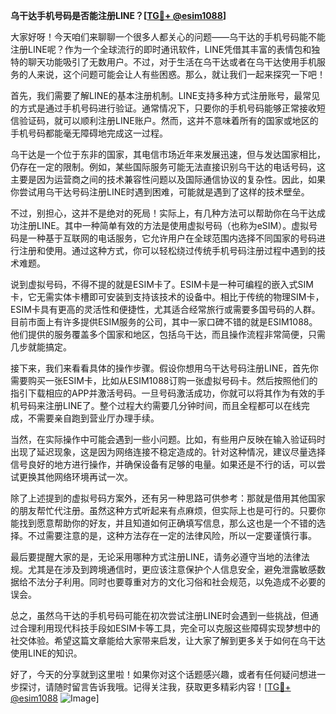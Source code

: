 **乌干达手机号码是否能注册LINE？[[TG💪+ @esim1088](https://t.me/s/esim1088)]**

大家好呀！今天咱们来聊聊一个很多人都关心的问题——乌干达的手机号码能不能注册LINE呢？作为一个全球流行的即时通讯软件，LINE凭借其丰富的表情包和独特的聊天功能吸引了无数用户。不过，对于生活在乌干达或者在乌干达使用手机服务的人来说，这个问题可能会让人有些困惑。那么，就让我们一起来探究一下吧！

首先，我们需要了解LINE的基本注册机制。LINE支持多种方式注册账号，最常见的方式是通过手机号码进行验证。通常情况下，只要你的手机号码能够正常接收短信验证码，就可以顺利注册LINE账户。然而，这并不意味着所有的国家或地区的手机号码都能毫无障碍地完成这一过程。

乌干达是一个位于东非的国家，其电信市场近年来发展迅速，但与发达国家相比，仍存在一定的限制。例如，某些国际服务可能无法直接识别乌干达的电话号码，这主要是因为运营商之间的技术兼容性问题以及国际通信协议的复杂性。因此，如果你尝试用乌干达号码注册LINE时遇到困难，可能就是遇到了这样的技术壁垒。

不过，别担心，这并不是绝对的死局！实际上，有几种方法可以帮助你在乌干达成功注册LINE。其中一种简单有效的方法是使用虚拟号码（也称为eSIM）。虚拟号码是一种基于互联网的电话服务，它允许用户在全球范围内选择不同国家的号码进行注册和使用。通过这种方式，你可以轻松绕过传统手机号码注册过程中遇到的技术难题。

说到虚拟号码，不得不提的就是ESIM卡了。ESIM卡是一种可编程的嵌入式SIM卡，它无需实体卡槽即可安装到支持该技术的设备中。相比于传统的物理SIM卡，ESIM卡具有更高的灵活性和便捷性，尤其适合经常旅行或需要多国号码的人群。目前市面上有许多提供ESIM服务的公司，其中一家口碑不错的就是ESIM1088。他们提供的服务覆盖多个国家和地区，包括乌干达，而且操作流程非常简便，只需几步就能搞定。

接下来，我们来看看具体的操作步骤。假设你想用乌干达号码注册LINE，首先你需要购买一张ESIM卡，比如从ESIM1088订购一张虚拟号码卡。然后按照他们的指引下载相应的APP并激活号码。一旦号码激活成功，你就可以将其作为有效的手机号码来注册LINE了。整个过程大约需要几分钟时间，而且全程都可以在线完成，不需要亲自跑到营业厅办理手续。

当然，在实际操作中可能会遇到一些小问题。比如，有些用户反映在输入验证码时出现了延迟现象，这是因为网络连接不稳定造成的。针对这种情况，建议尽量选择信号良好的地方进行操作，并确保设备有足够的电量。如果还是不行的话，可以尝试更换其他网络环境再试一次。

除了上述提到的虚拟号码方案外，还有另一种思路可供参考：那就是借用其他国家的朋友帮忙代注册。虽然这种方式听起来有点麻烦，但实际上也是可行的。只要你能找到愿意帮助你的好友，并且知道如何正确填写信息，那么这也是一个不错的选择。不过需要注意的是，这种方法存在一定的法律风险，所以一定要谨慎行事。

最后要提醒大家的是，无论采用哪种方式注册LINE，请务必遵守当地的法律法规。尤其是在涉及到跨境通信时，更应该注意保护个人信息安全，避免泄露敏感数据给不法分子利用。同时也要尊重对方的文化习俗和社会规范，以免造成不必要的误会。

总之，虽然乌干达的手机号码可能在初次尝试注册LINE时会遇到一些挑战，但通过合理利用现代科技手段如ESIM卡等工具，完全可以克服这些障碍实现梦想中的社交体验。希望这篇文章能给大家带来启发，让大家了解到更多关于如何在乌干达使用LINE的知识。

好了，今天的分享就到这里啦！如果你对这个话题感兴趣，或者有任何疑问想进一步探讨，请随时留言告诉我哦。记得关注我，获取更多精彩内容！[[TG💪+ @esim1088](https://t.me/s/esim1088) ![Image](https://i.postimg.cc/4NQfJmqS/Snipaste-2025-05-13-00-14-12.png)]